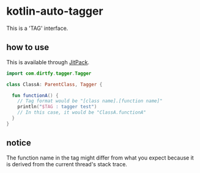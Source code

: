 # kotlin-auto-tagger
This is a 'TAG' interface.

## how to use
This is available through   [JitPack](https://www.jitpack.io/#Dirtfy/kotlin-auto-tagger).

```kotlin
import com.dirtfy.tagger.Tagger

class ClassA: ParentClass, Tagger {

  fun functionA() {
    // Tag format would be "[class name].[function name]"
    println("$TAG : tagger test")
    // In this case, it would be "ClassA.functionA"
  }
}
```

## notice
The function name in the tag might differ from what you expect because it is derived from the current thread's stack trace.
